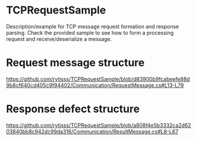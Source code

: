# TCPRequestSample
Description/example for TCP message request formation and response parsing. Check the provided sample to see how to form a processing request and receive/deserialize a message.

# Request message structure  
https://github.com/rytisss/TCPRequestSample/blob/d83900b9fcabeefe88d9b8cf640cd405c9f94402/Communication/RequestMessage.cs#L13-L79

# Response defect structure  
https://github.com/rytisss/TCPRequestSample/blob/a808f4e5b3332ca2d6203840bb8c942dc99da316/Communication/ResultMessage.cs#L8-L67

